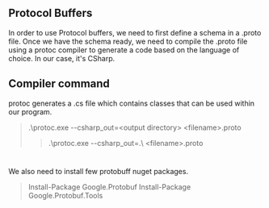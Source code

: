 ## Protocol Buffers
In order to use Protocol buffers, we need to first define a schema in a .proto file.
Once we have the schema ready, we need to compile the .proto file using a protoc compiler to generate a code based on the language of choice. In our case, it's CSharp.

## Compiler command
protoc generates a .cs file which contains classes that can be used within our program.

>.\protoc.exe --csharp_out=\<output directory> \<filename>.proto
>>.\protoc.exe --csharp_out=.\ \<filename>.proto
#
We also need to install few protobuff nuget packages.
>Install-Package Google.Protobuf 
>Install-Package Google.Protobuf.Tools
